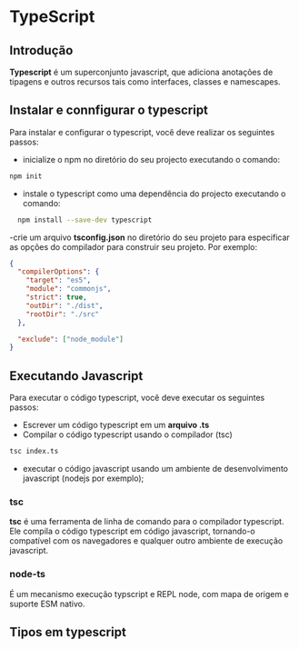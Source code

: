# TypeScript

## Introdução

**Typescript** é um superconjunto javascript, que adiciona anotações de tipagens e outros recursos tais como interfaces, classes e namescapes.

## Instalar e connfigurar o typescript

Para instalar e configurar o typescript, você deve realizar os seguintes passos:

- inicialize o npm no diretório do seu projecto executando o comando:

```bash
npm init
```

- instale o typescript como uma dependência do projecto executando o comando:

```bash
  npm install --save-dev typescript
```

-crie um arquivo **tsconfig.json** no diretório do seu projeto para especificar as opções do compilador para construir seu projeto. Por exemplo:

```json
{
  "compilerOptions": {
    "target": "es5",
    "module": "commonjs",
    "strict": true,
    "outDir": "./dist",
    "rootDir": "./src"
  },

  "exclude": ["node_module"]
}
```

## Executando Javascript

Para executar o código typescript, você deve executar os seguintes passos:

- Escrever um código typescript em um **arquivo .ts**
- Compilar o código typescript usando o compilador (tsc)

```bash
tsc index.ts
```

- executar o código javascript usando um ambiente de desenvolvimento javascript (nodejs por exemplo);

### tsc

**tsc** é uma ferramenta de linha de comando para o compilador typescript. Ele compila o código typescript em código javascript, tornando-o compatível com os navegadores e qualquer outro ambiente de execução javascript.

### node-ts

É um mecanismo execução typscript e REPL node, com mapa de origem e suporte ESM nativo.

## Tipos em typescript

